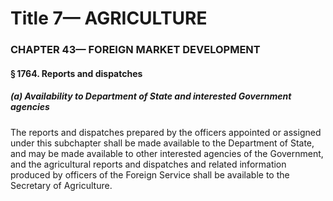 
# Title 7— AGRICULTURE
### CHAPTER 43— FOREIGN MARKET DEVELOPMENT
#### § 1764. Reports and dispatches
##### (a) Availability to Department of State and interested Government agencies

The reports and dispatches prepared by the officers appointed or assigned under this subchapter shall be made available to the Department of State, and may be made available to other interested agencies of the Government, and the agricultural reports and dispatches and related information produced by officers of the Foreign Service shall be available to the Secretary of Agriculture.
